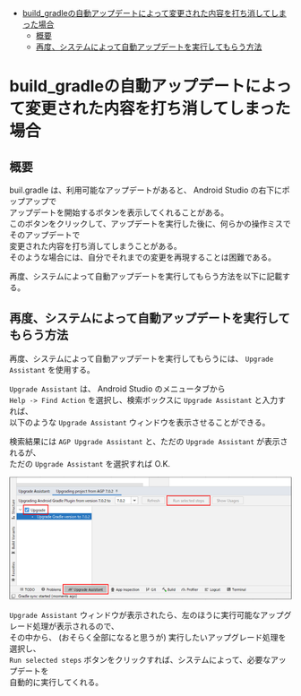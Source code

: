 <!-- TOC START min:1 max:3 link:true asterisk:false update:true -->
- [build_gradleの自動アップデートによって変更された内容を打ち消してしまった場合](#build_gradleの自動アップデートによって変更された内容を打ち消してしまった場合)
  - [概要](#概要)
  - [再度、システムによって自動アップデートを実行してもらう方法](#再度システムによって自動アップデートを実行してもらう方法)
<!-- TOC END -->


# build_gradleの自動アップデートによって変更された内容を打ち消してしまった場合

## 概要

buil.gradle は、利用可能なアップデートがあると、 Android Studio の右下にポップアップで  
アップデートを開始するボタンを表示してくれることがある。  
このボタンをクリックして、アップデートを実行した後に、何らかの操作ミスでそのアップデートで  
変更された内容を打ち消してしまうことがある。  
そのような場合には、自分でそれまでの変更を再現することは困難である。

再度、システムによって自動アップデートを実行してもらう方法を以下に記載する。


## 再度、システムによって自動アップデートを実行してもらう方法

再度、システムによって自動アップデートを実行してもらうには、 `Upgrade Assistant` を使用する。

`Upgrade Assistant` は、 Android Studio のメニュータブから  
`Help -> Find Action` を選択し、検索ボックスに `Upgrade Assistant` と入力すれば、  
以下のような `Upgrade Assistant` ウィンドウを表示させることができる。

検索結果には `AGP Upgrade Assistant` と、ただの `Upgrade Assistant` が表示されるが、  
ただの `Upgrade Assistant` を選択すれば O.K.

<img src="./upgrade_assistant.png" width="800">

<p>

`Upgrade Assistant` ウィンドウが表示されたら、左のほうに実行可能なアップグレード処理が表示されるので、  
その中から、 (おそらく全部になると思うが) 実行したいアップグレード処理を選択し、  
`Run selected steps` ボタンをクリックすれば、システムによって、必要なアップデートを  
自動的に実行してくれる。
